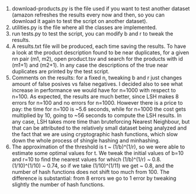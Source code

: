 1. download-products.py is the file used if you want to test another dataset (amazon refreshes the results every now and then, so you can download it again to test the script on another dataset).
2. utilities.py is the file where all the classes are implemented.
3. run tests.py to test the script, you can modify b and r to tweak the results. 
4. A results.txt file will be produced, each time saving the results. To have a look at the product description found to be near duplicates, for a given nn pair (m1, m2), open product.tsv and search for the products with id (m1+1) and (m2+1). In any case the descriptions of the true near duplicates are printed by the test script.
5. Comments on the results: for a fixed n, tweaking b and r just changes amount of false posives vs false negatives. I decided also to see what increase in performance we would have for n=1000 with respect to n=100. As expected, the results are much better, since LSH makes 8 errors for n=100 and no errors for n=1000. However there is a price to pay: the time for n=100 is ~5.6 seconds, while for n=1000 the cost gets multiplied by 10, going to ~56 seconds to compute the LSH results. In any case, LSH takes more time than bruteforcing Nearest Neighbour, but that can be attributed to the relatively small dataset being analyzed and the fact that we are using cryptographic hash functions, which slow down the whole process of shingle hashing and minhashing.
6. The approximation of the threshold is t ~ (1/b)^(1/r), so we were able to estimate some optimal values for t. We tweak the initial values of b=10 and r=10 to find the nearest values for which (1/b)^(1/r) ~ 0.8. (1/10)^(1/10) ~ 0.74, so if we take (1/10)^(1/11) we get ~ 0.8, and the number of hash functions does not shift too much from 100. The difference is substantial: from 8 errors we go to 1 error by tweaking slightly the number of hash functions.
